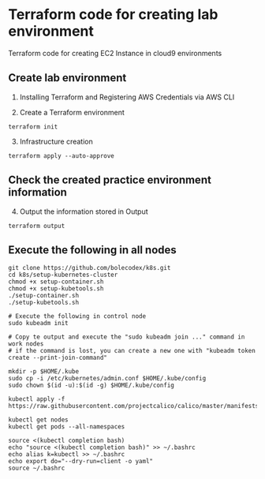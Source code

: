# Terraform code for creating lab environment

Terraform code for creating EC2 Instance in cloud9 environments

## Create lab environment

1. Installing Terraform and Registering AWS Credentials via AWS CLI

2. Create a Terraform environment
```
terraform init
```

3. Infrastructure creation
```
terraform apply --auto-approve
```

## Check the created practice environment information

4. Output the information stored in Output
```
terraform output
```

## Execute the following in all nodes

```
git clone https://github.com/bolecodex/k8s.git
cd k8s/setup-kubernetes-cluster
chmod +x setup-container.sh
chmod +x setup-kubetools.sh
./setup-container.sh
./setup-kubetools.sh
```

```
# Execute the following in control node
sudo kubeadm init

# Copy te output and execute the "sudo kubeadm join ..." command in work nodes
# if the command is lost, you can create a new one with "kubeadm token create --print-join-command"
```

```
mkdir -p $HOME/.kube
sudo cp -i /etc/kubernetes/admin.conf $HOME/.kube/config
sudo chown $(id -u):$(id -g) $HOME/.kube/config

kubectl apply -f https://raw.githubusercontent.com/projectcalico/calico/master/manifests/calico.yaml

kubectl get nodes
kubectl get pods --all-namespaces
```

```
source <(kubectl completion bash)
echo "source <(kubectl completion bash)" >> ~/.bashrc
echo alias k=kubectl >> ~/.bashrc
echo export do="--dry-run=client -o yaml"
source ~/.bashrc
```
